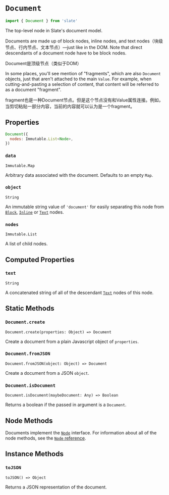 # `Document`

```js
import { Document } from 'slate'
```

The top-level node in Slate's document model.

Documents are made up of block nodes, inline nodes, and text nodes（块级节点、行内节点、文本节点）—just like in the DOM. Note that direct descendants of a document node have to be block nodes.

Document是顶级节点（类似于DOM）

In some places, you'll see mention of "fragments", which are also `Document` objects, just that aren't attached to the main `Value`. For example, when cutting-and-pasting a selection of content, that content will be referred to as a document "fragment".

fragment也是一种Document节点。但是这个节点没有和Value属性连接。例如，当剪切粘贴一部分内容，当前的内容就可以认为是一个fragment。

## Properties

```js
Document({
  nodes: Immutable.List<Node>,
})
```

### `data`

`Immutable.Map`

Arbitrary data associated with the document. Defaults to an empty `Map`.

### `object`

`String`

An immutable string value of `'document'` for easily separating this node from [`Block`](./block.md), [`Inline`](./inline.md) or [`Text`](./text.md) nodes.

### `nodes`

`Immutable.List`

A list of child nodes.

## Computed Properties

### `text`

`String`

A concatenated string of all of the descendant [`Text`](./text.md) nodes of this node.

## Static Methods

### `Document.create`

`Document.create(properties: Object) => Document`

Create a document from a plain Javascript object of `properties`.

### `Document.fromJSON`

`Document.fromJSON(object: Object) => Document`

Create a document from a JSON `object`.

### `Document.isDocument`

`Document.isDocument(maybeDocument: Any) => Boolean`

Returns a boolean if the passed in argument is a `Document`.

## Node Methods

Documents implement the [`Node`](./node.md) interface. For information about all of the node methods, see the [`Node` reference](./node.md).

## Instance Methods

### `toJSON`

`toJSON() => Object`

Returns a JSON representation of the document.

